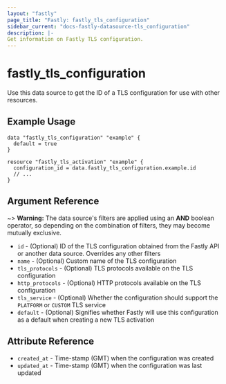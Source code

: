 ```yaml
---
layout: "fastly"
page_title: "Fastly: fastly_tls_configuration"
sidebar_current: "docs-fastly-datasource-tls_configuration"
description: |-
Get information on Fastly TLS configuration.
---
```


# fastly_tls_configuration

Use this data source to get the ID of a TLS configuration for use with other resources.

## Example Usage

```hcl
data "fastly_tls_configuration" "example" {
  default = true
}

resource "fastly_tls_activation" "example" {
  configuration_id = data.fastly_tls_configuration.example.id
  // ...
}
```

## Argument Reference

~> **Warning:** The data source's filters are applied using an **AND** boolean operator, so depending on the combination of filters, they may become mutually exclusive.
* `id` - (Optional) ID of the TLS configuration obtained from the Fastly API or another data source. Overrides any other filters
* `name` - (Optional) Custom name of the TLS configuration 
* `tls_protocols` - (Optional) TLS protocols available on the TLS configuration
* `http_protocols` - (Optional) HTTP protocols available on the TLS configuration
* `tls_service` - (Optional) Whether the configuration should support the `PLATFORM` or `CUSTOM` TLS service
* `default` - (Optional) Signifies whether Fastly will use this configuration as a default when creating a new TLS activation

## Attribute Reference

* `created_at` - Time-stamp (GMT) when the configuration was created
* `updated_at` - Time-stamp (GMT) when the configuration was last updated
